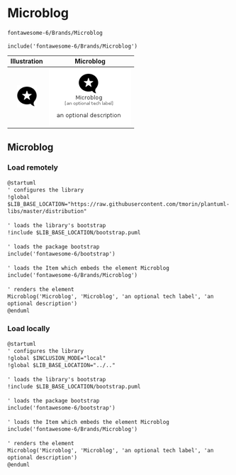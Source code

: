 # Microblog


```text
fontawesome-6/Brands/Microblog
```

```text
include('fontawesome-6/Brands/Microblog')
```



| Illustration | Microblog |
| :---: | :---: |
| ![illustration for Illustration](../../fontawesome-6/Brands/Microblog.png) | ![illustration for Microblog](../../fontawesome-6/Brands/Microblog.Local.png) |




## Microblog

### Load remotely
```plantuml
@startuml
' configures the library
!global $LIB_BASE_LOCATION="https://raw.githubusercontent.com/tmorin/plantuml-libs/master/distribution"

' loads the library's bootstrap
!include $LIB_BASE_LOCATION/bootstrap.puml

' loads the package bootstrap
include('fontawesome-6/bootstrap')

' loads the Item which embeds the element Microblog
include('fontawesome-6/Brands/Microblog')

' renders the element
Microblog('Microblog', 'Microblog', 'an optional tech label', 'an optional description')
@enduml
```

### Load locally
```plantuml
@startuml
' configures the library
!global $INCLUSION_MODE="local"
!global $LIB_BASE_LOCATION="../.."

' loads the library's bootstrap
!include $LIB_BASE_LOCATION/bootstrap.puml

' loads the package bootstrap
include('fontawesome-6/bootstrap')

' loads the Item which embeds the element Microblog
include('fontawesome-6/Brands/Microblog')

' renders the element
Microblog('Microblog', 'Microblog', 'an optional tech label', 'an optional description')
@enduml
```

